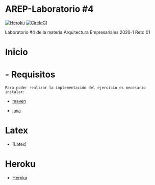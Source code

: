 # AREP-Laboratorio #4
[![Heroku](https://heroku-badge.herokuapp.com/?app=peaceful-sands-20735)](https://mysterious-brook-32713.herokuapp.com)
[![CircleCI](https://circleci.com/gh/Jmjimmy20/AREP-L3/tree/master.svg?style=svg)](https://circleci.com/gh/Jmjimmy20/AREP-Lab4/tree/master)

Laboratorio #4 de la materia Arquitectura Empresariales 2020-1
Reto 01

# Inicio
  # - Requisitos
    Para poder realizar la implementación del ejercicio es necesario instalar:
   * [maven]

   * [java]
 
 # Latex
   * [Latex]
   
 # Heroku
   * [Heroku]
  
     
     
     
[maven]: <https://maven.apache.org/>
[java]: <https://www.java.com/es/download/>
[Heroku]: <https://mysterious-brook-32713.herokuapp.com>
